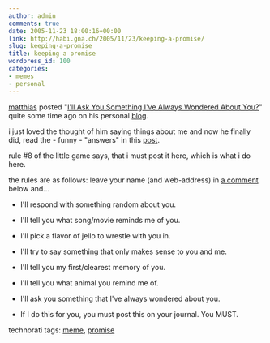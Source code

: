 ```yaml
---
author: admin
comments: true
date: 2005-11-23 18:00:16+00:00
link: http://habi.gna.ch/2005/11/23/keeping-a-promise/
slug: keeping-a-promise
title: keeping a promise
wordpress_id: 100
categories:
- memes
- personal
---
```



[matthias](http://blog.ch/) posted "[I'll Ask You Something I've Always Wondered About You?](http://www.gutfeldt.ch/matthias/blog/singleblog.php?entry=1129859418)" quite some time ago on his personal [blog](http://www.gutfeldt.ch/matthias/blog/index.php).
  
i just loved the thought of him saying things about me and now he finally did, read the - funny - "answers" in this [post](http://gutfeldt.ch/matthias/blog/singleblog.php?entry=1132714202).



rule #8 of the little game says, that i must post it here, which is what i do here.
  
the rules are as follows: leave your name (and web-address) in [a comment](http://habi.gna.ch/blog/archives/000697.html#comments) below and...




  * I'll respond with something random about you.


  * I'll tell you what song/movie reminds me of you.


  * I'll pick a flavor of jello to wrestle with you in.


  * I'll try to say something that only makes sense to you and me.


  * I'll tell you my first/clearest memory of you.


  * I'll tell you what animal you remind me of.


  * I'll ask you something that I've always wondered about you.


  * If I do this for you, you must post this on your journal. You MUST.




technorati tags: [meme](http://www.technorati.com/tag/meme), [promise](http://www.technorati.com/tag/promise)
